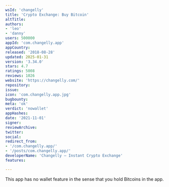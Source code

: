 ```yaml
---
wsId: 'changelly'
title: 'Crypto Exchange: Buy Bitcoin'
altTitle: 
authors:
- 'leo'
- 'danny'
users: 500000
appId: 'com.changelly.app'
appCountry: 
released: '2018-08-28'
updated: 2025-01-31
version: '3.34.0'
stars: 4.7
ratings: 5008
reviews: 1026
website: 'https://changelly.com/'
repository: 
issue: 
icon: 'com.changelly.app.jpg'
bugbounty: 
meta: 'ok'
verdict: 'nowallet'
appHashes: 
date: '2021-11-01'
signer: 
reviewArchive: 
twitter: 
social: 
redirect_from:
- '/com.changelly.app/'
- '/posts/com.changelly.app/'
developerName: 'Changelly – Instant Crypto Exchange'
features: 

---
```


This app has no wallet feature in the sense that you hold Bitcoins in the app.
